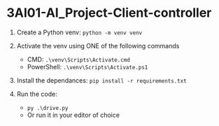 # 3AI01-AI_Project-Client-controller

1. Create a Python venv: `python -m venv venv`
	
2. Activate the venv using ONE of the following commands
	- CMD: `.\venv\Scripts\Activate.cmd`
	- PowerShell: `.\venv\Scripts\Activate.ps1`
	
3. Install the dependances: `pip install -r requirements.txt`

4. Run the code:
	- `py .\drive.py`
	- Or run it in your editor of choice